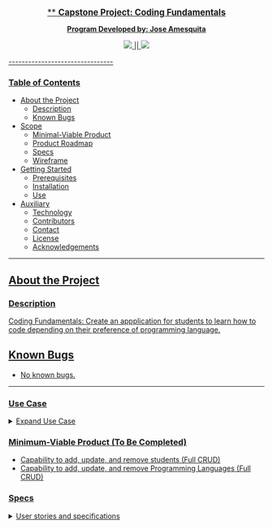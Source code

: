 
<p align = "center">
  <u><big> ** <b> Capstone Project: Coding Fundamentals </b></big><u>
</p>

<p align = "center">
  <strong>Program Developed by: Jose Amesquita</strong>
<p>

<p align = "center">
  <a href = "https://www.linkedin.com/in/joseamesquita/">
    <img src = "https://img.shields.io/endpoint?color=blue&label=LinkedIn&logo=LinkedIn&style=social">
  </a>
  || 
  <a href = "mailto: joseamesquita11@gmail.com.com">
    <img src = "https://img.shields.io/endpoint?label=Gmail&logo=Gmail&style=social">
  </a>
</p>
--------------------------------

### <u>Table of Contents</u>
* About the Project
    * Description
    * Known Bugs
* Scope 
    * Minimal-Viable Product
    * Product Roadmap
    * Specs 
    * Wireframe
* Getting Started 
    * Prerequisites
    * Installation 
    * Use
* Auxiliary 
    * Technology
    * Contributors
    * Contact 
    * License
    * Acknowledgements 

--------------------------------

## About the Project

### Description
Coding Fundamentals: Create an appplication for students to learn how to code depending on their preference of programming language.

## Known Bugs

* No known bugs. 

--------------------------------

### Use Case 
<details>
<summary>Expand Use Case </summary>
</details>

### Minimum-Viable Product (To Be Completed)
  * Capability to add, update, and remove students (Full CRUD)
  * Capability to add, update, and remove Programming Languages (Full CRUD)  

### Specs 

<details>
<summary>User stories and specifications</summary>
<table>
  <tr>
    <th> Story 01 </th>
  </tr>
  <tr>
    <td> User Story </td>
    <td> As an Admin, I want to be able to add programming languages to the Registrar, so students can enrolled for the upcoming academic term.</td>
  <tr>
    <td>Behavior 01-A</td>
    <td>User is able to browse the programming languages and select the course of their choice.</td>
  </tr>
  <tr>
    <td>Input</td>
    <td>"Add a Programming Language Course"</td>
  </tr>
  <tr>
    <td>Output</td>
    <td>Query the programming language courses that are offered</td>
  </tr>
  <tr>
    <td>Completion</td>
    <td>False</td>
  </tr>
<table>

## Setup and Use

### Prerequisites
* Understanding of Markdown and HTML languages 
* Option 1: [VisualStudioCode](https://www.npmjs.com/)

### Installation 
1. Navigate to 
2. Clone the repository:

### MVP 
* VisualStudio Code 

  



